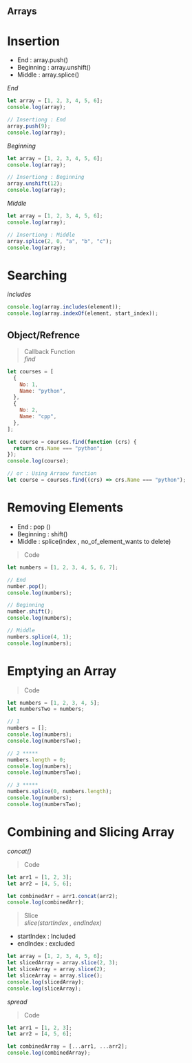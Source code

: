 ## Arrays

# Insertion

- End : array.push()
- Beginning : array.unshift()
- Middle : array.splice()

_End_

```javascript
let array = [1, 2, 3, 4, 5, 6];
console.log(array);

// Insertiong : End
array.push(9);
console.log(array);
```

_Beginning_

```javascript
let array = [1, 2, 3, 4, 5, 6];
console.log(array);

// Insertiong : Beginning
array.unshift(12);
console.log(array);
```

_Middle_

```javascript
let array = [1, 2, 3, 4, 5, 6];
console.log(array);

// Insertiong : Middle
array.splice(2, 0, "a", "b", "c");
console.log(array);
```

# Searching

_includes_

```javascript
console.log(array.includes(element));
console.log(array.indexOf(element, start_index));
```

## Object/Refrence

> Callback Function  
> _find_

```javascript
let courses = [
  {
    No: 1,
    Name: "python",
  },
  {
    No: 2,
    Name: "cpp",
  },
];

let course = courses.find(function (crs) {
  return crs.Name === "python";
});
console.log(course);

// or : Using Arraow function
let course = courses.find((crs) => crs.Name === "python");
```

# Removing Elements

- End : pop ()
- Beginning : shift()
- Middle : splice(index , no_of_element_wants to delete)

> Code

```javascript
let numbers = [1, 2, 3, 4, 5, 6, 7];

// End
number.pop();
console.log(numbers);

// Beginning
number.shift();
console.log(numbers);

// Middle
numbers.splice(4, 1);
console.log(numbers);
```

# Emptying an Array

> Code

```javascript
let numbers = [1, 2, 3, 4, 5];
let numbersTwo = numbers;

// 1
numbers = [];
console.log(numbers);
console.log(numbersTwo);

// 2 *****
numbers.length = 0;
console.log(numbers);
console.log(numbersTwo);

// 3 *****
numbers.splice(0, numbers.length);
console.log(numbers);
console.log(numbersTwo);
```

# Combining and Slicing Array

_concat()_

> Code

```javascript
let arr1 = [1, 2, 3];
let arr2 = [4, 5, 6];

let combinedArr = arr1.concat(arr2);
console.log(combinedArr);
```

> Slice  
> _slice(startIndex<Included> , endIndex<excluded>)_

- startIndex : Included
- endIndex : excluded

```javascript
let array = [1, 2, 3, 4, 5, 6];
let slicedArray = array.slice(2, 3);
let sliceArray = array.slice(2);
let sliceArray = array.slice();
console.log(slicedArray);
console.log(sliceArray);
```

_spread_

> Code

```javascript
let arr1 = [1, 2, 3];
let arr2 = [4, 5, 6];

let combinedArray = [...arr1, ...arr2];
console.log(combinedArray);
```
